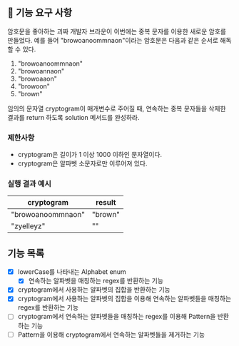 ## 🚀 기능 요구 사항

암호문을 좋아하는 괴짜 개발자 브라운이 이번에는 중복 문자를 이용한 새로운 암호를 만들었다. 예를 들어 "browoanoommnaon"이라는 암호문은 다음과 같은 순서로 해독할 수 있다.

1. "browoanoommnaon"
2. "browoannaon"
3. "browoaaon"
4. "browoon"
5. "brown"

임의의 문자열 cryptogram이 매개변수로 주어질 때, 연속하는 중복 문자들을 삭제한 결과를 return 하도록 solution 메서드를 완성하라.

### 제한사항

- cryptogram은 길이가 1 이상 1000 이하인 문자열이다.
- cryptogram은 알파벳 소문자로만 이루어져 있다.

### 실행 결과 예시

| cryptogram | result |
| --- | --- |
| "browoanoommnaon" | "brown" |
| "zyelleyz" | "" |


## 기능 목록

- [x] lowerCase를 나타내는 Alphabet enum
  - [x] 연속하는 알파벳을 매칭하는 regex를 반환하는 기능
- [x] cryptogram에서 사용하는 알파벳의 집합을 반환하는 기능
- [x] cryptogram에서 사용하는 알파벳의 집합을 이용해 연속하는 알파벳들을 매칭하는 regex를 반환하는 기능
- [ ] cryptogram에서 연속하는 알파벳들을 매칭하는 regex를 이용해 Pattern을 반환하는 기능
- [ ] Pattern을 이용해 cryptogram에서 연속하는 알파벳들을 제거하는 기능